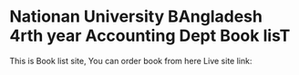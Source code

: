 # Nationan University BAngladesh  4rth year  Accounting Dept Book lisT
This is Book list site,
You can order book from here
Live site link: 
